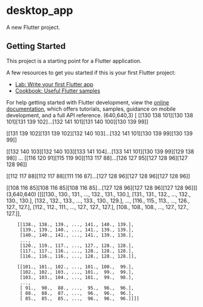 # desktop_app

A new Flutter project.

## Getting Started

This project is a starting point for a Flutter application.

A few resources to get you started if this is your first Flutter project:

- [Lab: Write your first Flutter app](https://docs.flutter.dev/get-started/codelab)
- [Cookbook: Useful Flutter samples](https://docs.flutter.dev/cookbook)

For help getting started with Flutter development, view the
[online documentation](https://docs.flutter.dev/), which offers tutorials,
samples, guidance on mobile development, and a full API reference.
(640,640,3)
[
[[130 138 101][130 138 101][131 139 102]...[132 141 101][131 140 100][130 139  99]]

[[131 139 102][131 139 102][132 140 103]...[132 141 101][130 139  99][130 139  99]]

[[132 140 103][132 140 103][133 141 104]...[133 141 101][130 139  99][129 138  98]]
...
[[116 120  91][115 119  90][113 117  88]...[126 127  95][127 128  96][127 128  96]]

[[112 117  88][112 117  88][111 116  87]...[127 128  96][127 128  96][127 128  96]]

[[108 116  85][108 116  85][108 116  85]...[127 128  96][127 128  96][127 128  96]]]
(3,640,640)
[[[[130., 130., 131., ..., 132., 131., 130.],
	[131., 131., 132., ..., 132., 130., 130.],
         [132., 132., 133., ..., 133., 130., 129.],
         ...,
         [116., 115., 113., ..., 126., 127., 127.],
         [112., 112., 111., ..., 127., 127., 127.],
         [108., 108., 108., ..., 127., 127., 127.]],

        [[138., 138., 139., ..., 141., 140., 139.],
         [139., 139., 140., ..., 141., 139., 139.],
         [140., 140., 141., ..., 141., 139., 138.],
         ...,
         [120., 119., 117., ..., 127., 128., 128.],
         [117., 117., 116., ..., 128., 128., 128.],
         [116., 116., 116., ..., 128., 128., 128.]],

        [[101., 101., 102., ..., 101., 100.,  99.],
         [102., 102., 103., ..., 101.,  99.,  99.],
         [103., 103., 104., ..., 101.,  99.,  98.],
         ...,
         [ 91.,  90.,  88., ...,  95.,  96.,  96.],
         [ 88.,  88.,  87., ...,  96.,  96.,  96.],
         [ 85.,  85.,  85., ...,  96.,  96.,  96.]]]] 
